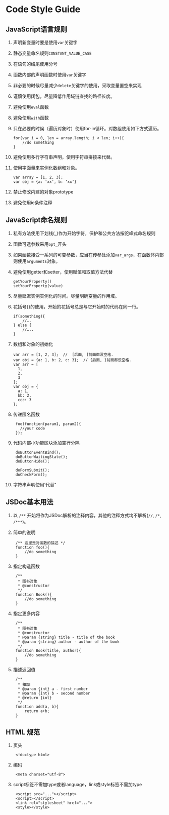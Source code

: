 # Code Style Guide #

## JavaScript语言规则 ##

1.	声明新变量时要是使用`var`关键字
2.	静态变量命名规则`CONSTANT_VALUE_CASE`
3.	在语句的结尾使用分号
4.	函数内部的声明函数时使用`var`关键字
5.	非必要的时候尽量减少`delete`关键字的使用，采取变量置空来实现
6.	谨慎使用闭包，尽量降低作用域链查找的路径长度。
7.	避免使用`eval`函数
8.	避免使用`with`函数
9.	只在必要的时候（遍历对象时）使用for-in循环。对数组使用如下方式遍历。  

        for(var i = 0, len = array.length; i < len; i++){  
            //do something  
        }

10.	避免使用多行字符串声明，使用字符串拼接来代替。
11.	使用字面量来实例化数组和对象。  

        var array = [1, 2, 3];  
        var obj = {a: ‘xx’, b: ‘xx’}

12.	禁止修改内建的对象prototype
13.	避免使用ie条件注释


## JavaScript命名规则 ##

1.	私有方法使用下划线(_)作为开始字符，保护和公共方法按驼峰式命名规则
2.	函数可选参数采用`opt_`开头
3.	如果函数接受一系列的可变参数，应当在传参处添加`var_args`，在函数体内部则使用`arguments`对象。
4.	避免使用getter和setter，使用赋值和取值方法代替

        getYourProperty()  
        setYourProperty(value)

5.	尽量延迟实例实例化的时间。尽量明确变量的作用域。
6.	花括号{}的使用，开始的花括号总是与它开始时的代码在同一行。

        if(something){
        	//….
        } else {
        	//…..
        }

7.	数组和对象的初始化  

        var arr = [1, 2, 3];  //  [后面, ]前面都没空格.  
        var obj = {a: 1, b: 2, c: 3};  // {后面, }前面都没空格.  
        var arr = [  
          1,  
          2,  
          3  
        ];  
        var obj = {  
          a: 1,  
          bb: 2,  
          ccc: 3  
        };  

8. 传递匿名函数

        foo(function(param1, param2){
          //your code
        });

9. 代码内部小功能区块添加空行分隔

        doButtonEventBind();
        doButtonWaitingState();
        doButtonHide();

        doFormSubmit();
        doCheckForm();

10. 字符串声明使用'代替"

## JSDoc基本用法 ##

1. 以 `/**` 开始将作为JSDoc解析的注释内容，其他的注释方式均不解析(`//`, `/*`, `/***`)。
2. 简单的说明

        /** 这里是对函数的描述 */
        function foo(){
            //do something
        }
3. 指定构造函数

        /**
         * 图书对象
         * @constructor
         */
        function Book(){
            //do something
        }

4. 指定更多内容

        /**
         * 图书对象
         * @constructor
         * @param {string} title - title of the book
         * @param {string} author - author of the book
         */
        function Book(title, author){
            //do something
        }

5. 描述返回值

        /**
         * 相加
         * @param {int} a - first number
         * @param {int} b - second number
         * @return {int}
         */
        function add(a, b){
            return a+b;
        }

## HTML 规范 ##

1. 页头

        <!doctype html>

2. 编码

        <meta charset="utf-8">

3. script标签不需加type或者language，link或style标签不需加type

        <script src="..."></script>
        <script></script>
        <link rel="stylesheet" href="...">
        <style></style>